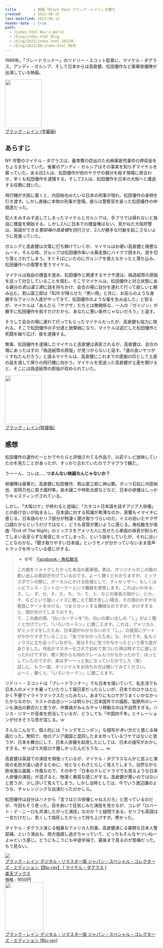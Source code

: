 ```yaml
---
title        : 映画「Black Rain ブラック・レイン」を観た
created      : 2022-08-15
last-modified: 2022-08-15
header-date  : true
path:
  - /index.html Neo's World
  - /blog/index.html Blog
  - /blog/2022/index.html 2022年
  - /blog/2022/08/index.html 08月
---
```


1989年。「ブレードランナー」のリドリー・スコット監督に、マイケル・ダグラス、アンディ・ガルシア、そして日本からは高倉健、松田優作など豪華俳優陣が出演している映画。

<div class="ad-amazon">
  <div class="ad-amazon-image">
    <a href="https://www.amazon.co.jp/dp/B00FYN9TRS?tag=neos21-22&amp;linkCode=osi&amp;th=1&amp;psc=1">
      <img src="https://m.media-amazon.com/images/I/51qtSDZXugL._SL160_.jpg" width="120" height="160">
    </a>
  </div>
  <div class="ad-amazon-info">
    <div class="ad-amazon-title">
      <a href="https://www.amazon.co.jp/dp/B00FYN9TRS?tag=neos21-22&amp;linkCode=osi&amp;th=1&amp;psc=1">ブラック・レイン (字幕版)</a>
    </div>
  </div>
</div>

## あらすじ

NY 市警のマイケル・ダグラスは、養育費の捻出のため麻薬密売事件の押収金をちょろまかしていた。後輩のアンディ・ガルシアはその事実を知らずマイケルを慕っていた。ある日2人は、松田優作が他のヤクザの親分を殺す現場に居合わせ、辛くも松田優作を逮捕する。そして2人は、松田優作を日本の大阪へと護送する任務に就いた。

飛行機が大阪に着くと、内田裕也みたいな日本の刑事が現れ、松田優作の身柄を引き渡す。しかし直後に本物の刑事が登場。彼らは警察官を装った松田優作の仲間達だった。

犯人をみすみす逃してしまったマイケルとガルシアは、手ブラでは帰れないと独自に捜査を開始する。しかし2人に日本での捜査権はない。見かねた大阪府警は、英語ができる*警部補の高倉健*を同行させ、2人が勝手な行動を起こさないように見張っていた。

ガルシアと高倉健は次第に打ち解けていくが、マイケルはお硬い高倉健と険悪なムード。そんな時、ガルシアは松田優作率いる暴走族にバイクで囲まれ、首を切り落とされてしまう。すぐそばにいたのにガルシアを救えなかったと落ち込み、松田優作への復讐を誓うマイケル。

マイケルは独自の捜査を進め、松田優作と関連するヤクザ達は、偽造紙幣の原版を巡って対立していることを掴む。そこでマイケルは、松田優作と対立状態にある親分の*若山富三郎*に話を持ちかけ、会合の場に自分を連れて行って欲しいと頼み込む。若山富三郎は「B29 が降らせた『黒い雨』と共に、お前らのような身勝手なアメリカ人達がやってきて、松田優作のような輩を生み出した」と怒るが、マイケルは「あんたら『ヤクザ』たちとは無関係な、一人の『ガイジン』が勝手に松田優作を殺すだけだから、あなたに悪い条件じゃないだろう」と返す。

そうして会合の場に連れて行ってもらったマイケルだったが、高倉健も協力に現れる。そこで松田優作の子分達と銃撃戦になり、マイケルは逃亡した松田優作と死闘を繰り広げ、彼を逮捕する。

無事、松田優作を逮捕したマイケルと高倉健は表彰されるが、高倉健は、会合の場にあったはずの「偽造紙幣の原版」が見つからないと話す。「運の良いヤツがくすねたんだろう」と語るマイケルは、高倉健にこれまでの感謝の印として土産の品を渡して帰りの飛行機に向かう。マイケルを見送った高倉健が土産を開けると、そこには偽造紙幣の原版が収められていた。

<div class="ad-amazon">
  <div class="ad-amazon-image">
    <a href="https://www.amazon.co.jp/dp/B073HWTDP4?tag=neos21-22&amp;linkCode=osi&amp;th=1&amp;psc=1">
      <img src="https://m.media-amazon.com/images/I/51qtSDZXugL._SL160_.jpg" width="120" height="160">
    </a>
  </div>
  <div class="ad-amazon-info">
    <div class="ad-amazon-title">
      <a href="https://www.amazon.co.jp/dp/B073HWTDP4?tag=neos21-22&amp;linkCode=osi&amp;th=1&amp;psc=1">ブラック・レイン(吹替版)</a>
    </div>
  </div>
</div>

## 感想

松田優作の遺作だーとかでやたらと評価されてる作品で、以前テレビ放映していたのを見たことがあったが、すっかり忘れていたのでアマプラで観た。

うーーん、コレは……**つまんない映画なんじゃないか？**

俳優陣は豪華だ。高倉健に松田優作、若山富三郎に神山繁。ガッツ石松に内田裕也、安岡力也に若き國村隼。島木譲二や林彰太郎などなど、日本の俳優はしっかりキャスティングされている。

しかし、「大阪ロケ」が終わると途端に「カタコト日本語を話すアジア人俳優」との掛け合いが始まるし、日本語に対する知識が希薄なのか、音響もイマイチに感じる。日本語のセリフ部分が物凄く聞き取りづらいのだ。ドスの効いたヤクザ口調だからというだけではなく、どうも音質が悪いように感じる。角松敏生が楽曲「End of The Night」のミックスをアメリカ人に任せたら単語の母音が削られてしまい舌足らずな発音になってしまった、という話をしていたが、それに近いことなのかな。「聞き取りやすい日本語」というモノが分かっていないまま音声トラックを作っている感じがする。

> - 参考：[Facebook - 角松敏生](https://www.facebook.com/1626600517437788/posts/2753325881431907/)
> 
> この曲をリメイクしたかった本当の裏事情。実は、オリジナルのこの曲の歌い出しの歌詞が欠けているのです。よーく聴くとわかりますが、ミックスダウンの際に、ボーカルにかける処理として、ディセッサー、もしくはシビランス・コントローラーという機器を使用します。これはいわゆる、さ、し、す、せ、そ、た、ち、つ、て、と、などの発音の頭がシ、とか、チ、などという強いノイズに聴こえて聞き苦しい場合、その頭のわずかな発音にゲートをかける、つまりカットする機械なのですが、かけすぎると、頭が欠けてしまうのです。  
> で、この曲の頭、“白いカーテンを”の、白いの歌い出しの「し」がよく聴くと欠けていて、「いろいカーテン」に聴こえます。これは、アメリカ人がミックスをしたため、日本語がわからないので「し」、の発音にゲートがかかりすぎていることに「気づかなかったため」な、わけです。私もミックスに立ち会っていながら、実はそれに気づかなかったという落ち度がありました。作品がマスター化されて初めて気づいた時は時すでに遅しだったわけですが、聴く側からも何のクレームもつかなかったので、ほっとしていたのですが、実はず〜〜っと気になっていたのでした（笑）  
> 試しに、もう一度、オリジナルをお持ちの方は聴いてみてください。  
> よ〜く、聴くと、「いろいカーテン」に聴こえます。

リドリー・スコットは「ブレードランナー」でも日本を描いていて、私生活でも日本人のメイドを雇っていたりして親日家だったらしいが、日本でのロケはとにかく不便でイライラマックスだったみたい。あまりにもロケがうまくいかなかったからなのか、ラストの会合シーンは明らかに日本国外での撮影。製鉄所のシーンも演出の都合だと思うが、作業員がみんなチャリ移動なのは不自然すぎる。ハンス・ジマーが音楽を担当しているが、どうしても「中国四千年」とナレーションが付きそうな音が混じる。ｗ

そんなこんなで、個人的には「トンデモニッポン」な描写が*多い*方だと感じる映画だった。無知で、他のアジア諸国と混同したまま作っているワケではないと思うが、日本を舞台にして、日本人俳優を起用したにしては、日本の描写がおかしすぎる。やっぱり大阪ロケ難しかったんだろうな…。ｗ

高倉健は英語での演技を頑張っているが、マイケル・ダグラスなんかと並ぶと演技の毛色が違い過ぎるために、何となくわざとらしく見えてしまう。当然ながら欧米風な画風・作風なので、その中で「日本のテレビドラマでも見るような日本人俳優の演技」が混ざると、物凄く異質な感じがする。高倉健が悪いのではないと思うが、少し浮いて見えてしまう。しかし当時としては、今でいう渡辺謙のような、チャレンジングな出演だったのかしら。

松田優作は自分はハナから「言うほどの俳優じゃねえだろ」と思っているのだが、今回もそう思った。目を剥いて狂気じみた演技を見せるが、コレが「ロバート・デ・ニーロも共演したがった演技」なのか？と疑問である。セリフも英語は一言だけだし、若くして病死したからって持ち上げすぎ。寒かった。

マイケル・ダグラス演じる粗暴なアメリカ人刑事、高倉健演じる寡黙な日本人警部補、という演出も、両方強調し過ぎちゃっていて、どっちもそんなヤツいねーよｗという感じ。どうにもこうにも中途半端で、最後まで見るのが苦痛だった。もう見ない。

<div class="ad-rakuten">
  <div class="ad-rakuten-image">
    <a href="https://hb.afl.rakuten.co.jp/hgc/g00q0722.waxyc9ff.g00q0722.waxyd017/?pc=https%3A%2F%2Fitem.rakuten.co.jp%2Fbook%2F15821177%2F&amp;m=http%3A%2F%2Fm.rakuten.co.jp%2Fbook%2Fi%2F19520393%2F">
      <img src="https://thumbnail.image.rakuten.co.jp/@0_mall/book/cabinet/4363/4988102774363.jpg?_ex=128x128">
    </a>
  </div>
  <div class="ad-rakuten-info">
    <div class="ad-rakuten-title">
      <a href="https://hb.afl.rakuten.co.jp/hgc/g00q0722.waxyc9ff.g00q0722.waxyd017/?pc=https%3A%2F%2Fitem.rakuten.co.jp%2Fbook%2F15821177%2F&amp;m=http%3A%2F%2Fm.rakuten.co.jp%2Fbook%2Fi%2F19520393%2F">ブラック・レイン デジタル・リマスター版 ジャパン・スペシャル・コレクターズ・エディション【Blu-ray】 [ マイケル・ダグラス ]</a>
    </div>
    <div class="ad-rakuten-shop">
      <a href="https://hb.afl.rakuten.co.jp/hgc/g00q0722.waxyc9ff.g00q0722.waxyd017/?pc=https%3A%2F%2Fwww.rakuten.co.jp%2Fbook%2F&amp;m=http%3A%2F%2Fm.rakuten.co.jp%2Fbook%2F">楽天ブックス</a>
    </div>
    <div class="ad-rakuten-price">価格 : 1650円</div>
  </div>
</div>

<div class="ad-amazon">
  <div class="ad-amazon-image">
    <a href="https://www.amazon.co.jp/dp/B07NVKGWHV?tag=neos21-22&amp;linkCode=osi&amp;th=1&amp;psc=1">
      <img src="https://m.media-amazon.com/images/I/51HGvR2MieL._SL160_.jpg" width="126" height="160">
    </a>
  </div>
  <div class="ad-amazon-info">
    <div class="ad-amazon-title">
      <a href="https://www.amazon.co.jp/dp/B07NVKGWHV?tag=neos21-22&amp;linkCode=osi&amp;th=1&amp;psc=1">ブラック・レイン デジタル・リマスター版 ジャパン・スペシャル・コレクターズ・エディション [Blu-ray]</a>
    </div>
  </div>
</div>
